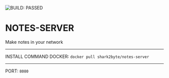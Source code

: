 ![BUILD: PASSED](https://fire-engine-icons.github.io/stable-unstable/SVG%20files/SHARK%20STABLE.svg)
# NOTES-SERVER
Make notes in your network

---
INSTALL COMMAND DOCKER: ```docker pull shark2byte/notes-server```

---
PORT: ```8080```


